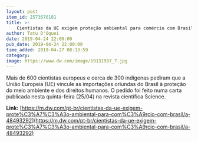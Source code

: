```yaml
---
layout: post
item_id: 2573676181
title: >-
    Cientistas da UE exigem proteção ambiental para comércio com Brasil
author: Tatu D'Oquei
date: 2019-04-24 22:00:00
pub_date: 2019-04-24 22:00:00
time_added: 2019-04-27 08:13:59
category: 
image: https://www.dw.com/image/19131937_7.jpg
---
```


Mais de 600 cientistas europeus e cerca de 300 indígenas pediram que a União Europeia (UE) vincule as importações oriundas do Brasil à proteção do meio ambiente e dos direitos humanos. O pedido foi feito numa carta publicada nesta quinta-feira (25/04) na revista científica Science.

**Link:** [https://m.dw.com/pt-br/cientistas-da-ue-exigem-prote%C3%A7%C3%A3o-ambiental-para-com%C3%A9rcio-com-brasil/a-48493292](https://m.dw.com/pt-br/cientistas-da-ue-exigem-prote%C3%A7%C3%A3o-ambiental-para-com%C3%A9rcio-com-brasil/a-48493292)

